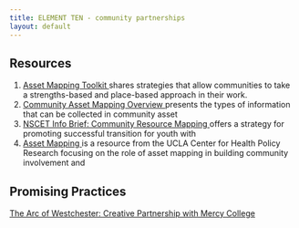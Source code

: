 ```yaml
---
title: ELEMENT TEN - community partnerships
layout: default
---
```


## Resources
<ol>
<li><a href="http://www.communityscience.com/knowledge4equity/AssetMappingToolkit.pdf">Asset Mapping Toolkit </a>shares strategies that allow communities to take a strengths-based and place-based approach in their work.</li>
<li><a href="http://www.ilcommunityschools.org/images/files/docs/Community%20Asset%20Mapping%20-%20Overview%20%26%20Resource%20Assessment.pdf">Community Asset Mapping Overview </a>presents the types of information that can be collected in community asset</li>
<li><a href="http://www.ncset.org/publications/info/NCSETInfoBrief_2.1.pdf">NSCET Info Brief: Community Resource Mapping </a>offers a strategy for promoting successful transition for youth with</li>
<li><a href="http://healthpolicy.ucla.edu/programs/health-data/trainings/Documents/tw_cba20.pdf">Asset Mapping </a>is a resource from the UCLA Center for Health Policy Research focusing on the role of asset mapping in building community involvement and</li>
</ol>

## Promising Practices

<p><a href="ten_pp_mercy.html">The Arc of Westchester: Creative Partnership with Mercy College</a></p>
